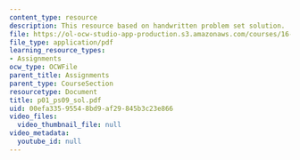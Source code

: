 ```yaml
---
content_type: resource
description: This resource based on handwritten problem set solution.
file: https://ol-ocw-studio-app-production.s3.amazonaws.com/courses/16-01-unified-engineering-i-ii-iii-iv-fall-2005-spring-2006/00efa33595548bd9af29845b3c23e866_p01_ps09_sol.pdf
file_type: application/pdf
learning_resource_types:
- Assignments
ocw_type: OCWFile
parent_title: Assignments
parent_type: CourseSection
resourcetype: Document
title: p01_ps09_sol.pdf
uid: 00efa335-9554-8bd9-af29-845b3c23e866
video_files:
  video_thumbnail_file: null
video_metadata:
  youtube_id: null
---
```

